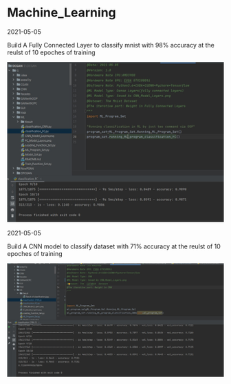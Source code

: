# Machine_Learning

2021-05-05

Build A Fully Connected Layer to classify mnist with 98% accuracy at the reulst of 10 epoches of training

![](https://github.com/XuchenSun/Machine_Learning/blob/master/Result/result%20of%20FNN.jpg)

2021-05-05

Build A CNN model to classify dataset with 71% accuracy at the reulst of 10 epoches of training

![](https://github.com/XuchenSun/Machine_Learning/blob/master/Result/Result%20of%20CNN%20classification.jpg)
